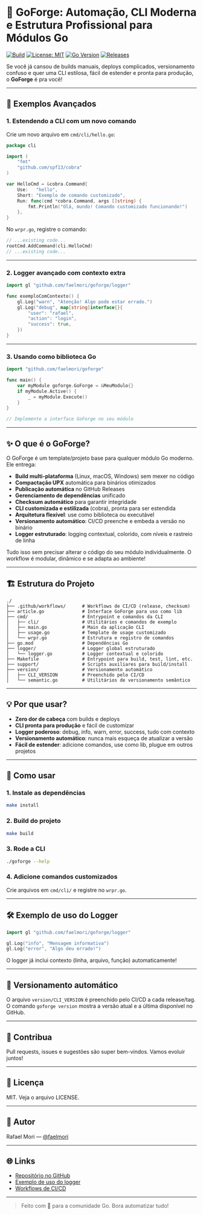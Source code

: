 # 🚀 GoForge: Automação, CLI Moderna e Estrutura Profissional para Módulos Go

[![Build](https://github.com/faelmori/goforge/actions/workflows/release.yml/badge.svg)](https://github.com/faelmori/goforge/actions/workflows/release.yml)
[![License: MIT](https://img.shields.io/badge/License-MIT-blue.svg)](LICENSE)
[![Go Version](https://img.shields.io/badge/go-%3E=1.20-blue)](go.mod)
[![Releases](https://img.shields.io/github/v/release/faelmori/goforge?include_prereleases)](https://github.com/faelmori/goforge/releases)

Se você já cansou de builds manuais, deploys complicados, versionamento confuso e quer uma CLI estilosa, fácil de estender e pronta para produção, o **GoForge** é pra você!

---

## 🌟 Exemplos Avançados

### 1. Estendendo a CLI com um novo comando

Crie um novo arquivo em `cmd/cli/hello.go`:

```go
package cli

import (
    "fmt"
    "github.com/spf13/cobra"
)

var HelloCmd = &cobra.Command{
    Use:   "hello",
    Short: "Exemplo de comando customizado",
    Run: func(cmd *cobra.Command, args []string) {
        fmt.Println("Olá, mundo! Comando customizado funcionando!")
    },
}
```

No `wrpr.go`, registre o comando:

```go
// ...existing code...
rootCmd.AddCommand(cli.HelloCmd)
// ...existing code...
```

---

### 2. Logger avançado com contexto extra

```go
import gl "github.com/faelmori/goforge/logger"

func exemploComContexto() {
    gl.Log("warn", "Atenção! Algo pode estar errado.")
    gl.Log("debug", map[string]interface{}{
        "user": "rafael",
        "action": "login",
        "success": true,
    })
}
```

---

### 3. Usando como biblioteca Go

```go
import "github.com/faelmori/goforge"

func main() {
    var myModule goforge.GoForge = &MeuModulo{}
    if myModule.Active() {
        _ = myModule.Execute()
    }
}

// Implemente a interface GoForge no seu módulo
```

---

## ✨ O que é o GoForge?

O GoForge é um template/projeto base para qualquer módulo Go moderno. Ele entrega:

- **Build multi-plataforma** (Linux, macOS, Windows) sem mexer no código
- **Compactação UPX** automática para binários otimizados
- **Publicação automática** no GitHub Releases
- **Gerenciamento de dependências** unificado
- **Checksum automático** para garantir integridade
- **CLI customizada e estilizada** (cobra), pronta para ser estendida
- **Arquitetura flexível**: use como biblioteca ou executável
- **Versionamento automático**: CI/CD preenche e embeda a versão no binário
- **Logger estruturado**: logging contextual, colorido, com níveis e rastreio de linha

Tudo isso sem precisar alterar o código do seu módulo individualmente. O workflow é modular, dinâmico e se adapta ao ambiente!

---

## 🏗️ Estrutura do Projeto

```plain text
./
├── .github/workflows/      # Workflows de CI/CD (release, checksum)
├── article.go              # Interface GoForge para uso como lib
├── cmd/                    # Entrypoint e comandos da CLI
│   ├── cli/                # Utilitários e comandos de exemplo
│   ├── main.go             # Main da aplicação CLI
│   ├── usage.go            # Template de usage customizado
│   └── wrpr.go             # Estrutura e registro de comandos
├── go.mod                  # Dependências Go
├── logger/                 # Logger global estruturado
│   └── logger.go           # Logger contextual e colorido
├── Makefile                # Entrypoint para build, test, lint, etc.
├── support/                # Scripts auxiliares para build/install
├── version/                # Versionamento automático
│   ├── CLI_VERSION         # Preenchido pelo CI/CD
│   └── semantic.go         # Utilitários de versionamento semântico
```

---

## 💡 Por que usar?

- **Zero dor de cabeça** com builds e deploys
- **CLI pronta para produção** e fácil de customizar
- **Logger poderoso**: debug, info, warn, error, success, tudo com contexto
- **Versionamento automático**: nunca mais esqueça de atualizar a versão
- **Fácil de estender**: adicione comandos, use como lib, plugue em outros projetos

---

## 🚀 Como usar

### 1. Instale as dependências

```sh
make install
```

### 2. Build do projeto

```sh
make build
```

### 3. Rode a CLI

```sh
./goforge --help
```

### 4. Adicione comandos customizados

Crie arquivos em `cmd/cli/` e registre no `wrpr.go`.

---

## 🛠️ Exemplo de uso do Logger

```go
import gl "github.com/faelmori/goforge/logger"

gl.Log("info", "Mensagem informativa")
gl.Log("error", "Algo deu errado!")
```

O logger já inclui contexto (linha, arquivo, função) automaticamente!

---

## 🔄 Versionamento automático

O arquivo `version/CLI_VERSION` é preenchido pelo CI/CD a cada release/tag. O comando `goforge version` mostra a versão atual e a última disponível no GitHub.

---

## 🤝 Contribua

Pull requests, issues e sugestões são super bem-vindos. Vamos evoluir juntos!

---

## 📄 Licença

MIT. Veja o arquivo LICENSE.

---

## 👤 Autor

Rafael Mori — [@faelmori](https://github.com/faelmori)

---

## 🌐 Links

- [Repositório no GitHub](https://github.com/faelmori/goforge)
- [Exemplo de uso do logger](logger/logger.go)
- [Workflows de CI/CD](.github/workflows/)

---

> Feito com 💙 para a comunidade Go. Bora automatizar tudo!